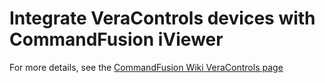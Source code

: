 # Integrate VeraControls devices with CommandFusion iViewer
For more details, see the [CommandFusion Wiki VeraControls page](http://www.commandfusion.com/wiki2/software/modules-and-examples/vera-control)